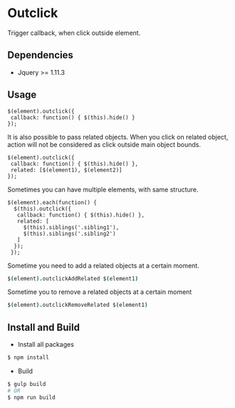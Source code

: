 Outclick
========

Trigger callback, when click outside element.

Dependencies
------------

- Jquery >= 1.11.3

Usage
-----

```
$(element).outclick({
 callback: function() { $(this).hide() }
});
```

It is also possible to pass related objects. When you click on related object, action will not be considered as click outside main object bounds.

```
$(element).outclick({
 callback: function() { $(this).hide() },
 related: [$(element1), $(element2)]
});
```

Sometimes you can have multiple elements, with same structure.

```
$(element).each(function() {
  $(this).outclick({
   callback: function() { $(this).hide() },
   related: [
     $(this).siblings('.sibling1'),
     $(this).siblings('.sibling2')
   ]
  });
 });
```

Sometime you need to add a related objects at a certain moment.

```coffee
$(element).outclickAddRelated $(element1)
```

Sometime you to remove a related objects at a certain moment

```coffee
$(element).outclickRemoveRelated $(element1)
```

Install and Build
-----------------

- Install all packages

```bash
$ npm install
```

- Build

```bash
$ gulp build
# OR
$ npm run build
```
